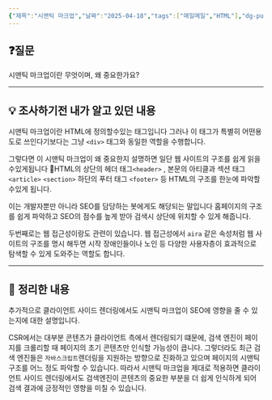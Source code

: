 ```yaml
---
{"제목":"시맨틱 마크업","날짜":"2025-04-18","tags":["매일메일","HTML"],"dg-publish":true,"permalink":"/v2/매일메일/시멘틱 마크업/","dgPassFrontmatter":true}
---
```


## ❓질문

시맨틱 마크업이란 무엇이며, 왜 중요한가요?

---
## 💡 조사하기전 내가 알고 있던 내용

시맨틱 마크업이란 HTML에 정의할수있는 태그입니다 그러나 이 태그가 특별히 어떤용도로 쓰인다기보다는 그냥 `<div>` 태그와 동일한 역할을 수행합니다.

그렇다면 이 시맨틱 마크업이 왜 중요한지 설명하면 일단 웹 사이트의 구조를 쉽게 읽을수있게됩니다
HTML의 상단의 헤더 태그`<header>` , 본문의 아티클과 섹션 태그 `<article>` `<section>` 
하단의 푸터 태그 `<footer>` 등 HTML의 구조를 한눈에 파악할수있게 됩니다.

이는 개발자뿐만 아니라 SEO를 담당하는 봇에게도 해당되는 말입니다 홈페이지의 구조를 쉽게 파악하고 SEO의 점수를 높게 받아 검색시 상단에 위치할 수 있게 해줍니다.

두번째로는 웹 접근성이랑도 관련이 있습니다. 웹 접근성에서 `aira` 같은 속성처럼 웹 사이트의 구조를 명시 해두면 시작 장애인들이나 노인 등  다양한 사용자층이 효과적으로 탐색할 수 있게 도와주는 역할도 합니다.

---
## 🏫 정리한 내용

추가적으로 클라이언트 사이드 렌더링에서도 시맨틱 마크업이 SEO에 영향을 줄 수 있는지에 대한 설명입니다.

CSR에서는 대부분 콘텐츠가 클라이언트 측에서 렌더링되기 떄문에, 검색 엔진이 페이지를 크롤리할 때 페이지의 초기 콘텐츠만 인식할 가능성이 큽니다. 그렇더라도 최근 검색 엔진들은 `자바스크립트`렌더링을 지원하는 방향으로 진화하고 있으며 페이지의 시맨틱 구조를 어느 정도 파악할 수 있습니다. 따라서 시맨틱 마크업을 제대로 적용하면 클라이언트 사이드 렌더링에서도 검색엔진이 콘텐츠의 중요한 부분을 더 쉽게 인식하게 되어 검색 결과에 긍정적인 영향을 미칠 수 있습니다.
